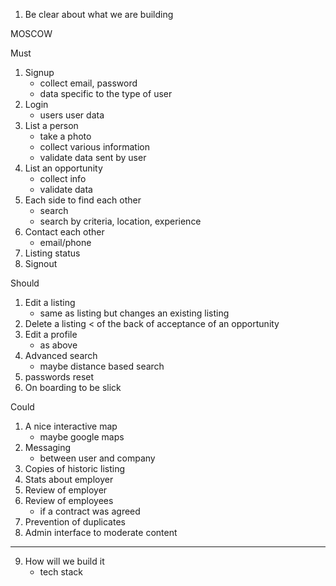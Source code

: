 1. Be clear about what we are building

MOSCOW

Must

1. Signup
   - collect email, password
   - data specific to the type of user
2. Login
   - users user data
3. List a person
   - take a photo
   - collect various information
   - validate data sent by user
4. List an opportunity
   - collect info
   - validate data
5. Each side to find each other
   - search
   - search by criteria, location, experience
6. Contact each other
   - email/phone
7. Listing status
8. Signout

Should

1. Edit a listing
   - same as listing but changes an existing listing
2. Delete a listing < of the back of acceptance of an opportunity
3. Edit a profile
   - as above
4. Advanced search
   - maybe distance based search
5. passwords reset
6. On boarding to be slick

Could

1. A nice interactive map
   - maybe google maps
2. Messaging
   - between user and company
3. Copies of historic listing
4. Stats about employer
5. Review of employer
6. Review of employees
   - if a contract was agreed
7. Prevention of duplicates
8. Admin interface to moderate content

---

9. How will we build it
   - tech stack
